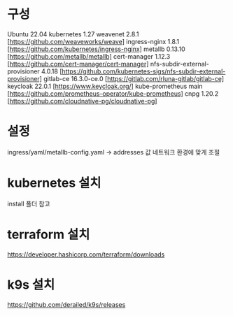 # 구성

Ubuntu                              22.04
kubernetes                          1.27
weavenet                            2.8.1       [https://github.com/weaveworks/weave]
ingress-nginx                       1.8.1       [https://github.com/kubernetes/ingress-nginx]
metallb                             0.13.10     [https://github.com/metallb/metallb]
cert-manager                        1.12.3      [https://github.com/cert-manager/cert-manager]
nfs-subdir-external-provisioner     4.0.18      [https://github.com/kubernetes-sigs/nfs-subdir-external-provisioner]
gitlab-ce                           16.3.0-ce.0 [https://gitlab.com/rluna-gitlab/gitlab-ce]
keycloak                            22.0.1      [https://www.keycloak.org/]
kube-prometheus                     main        [https://github.com/prometheus-operator/kube-prometheus]
cnpg                                1.20.2      [https://github.com/cloudnative-pg/cloudnative-pg]

# 설정

ingress/yaml/metallb-config.yaml ->  addresses 값 네트워크 환경에 맞게 조절

# kubernetes 설치

install 폴더 참고

# terraform 설치

https://developer.hashicorp.com/terraform/downloads

# k9s 설치

https://github.com/derailed/k9s/releases